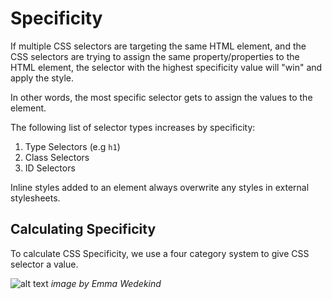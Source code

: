# Specificity
If multiple CSS selectors are targeting the same HTML element, and the CSS selectors are trying to assign the same property/properties
to the HTML element, the selector with the highest specificity value will "win" and apply the style.

In other words, the most specific selector gets to assign the values to the element.

The following list of selector types increases by specificity:
1. Type Selectors (e.g `h1`)
2. Class Selectors
3. ID Selectors

Inline styles added to an element always overwrite any styles in external stylesheets.

## Calculating Specificity
To calculate CSS Specificity, we use a four category system to give CSS selector a value.

![alt text](https://cdn-images-1.medium.com/max/1600/1*Z5vDhOz-hSY7GK1UI4RE5A.png "Specificity Image")
*image by Emma Wedekind*

